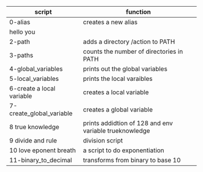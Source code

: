| script | function |
| ------ | --------- |
| 0-alias | creates a new alias |
| hello you | |prints hello to the curent user |
| 2-path | adds a directory /action to PATH |
| 3-paths | counts the number of directories in PATH |
| 4-global_variables | prints out the global variables |
| 5-local_variables | prints the local varaibles |
| 6-create a local variable | creates a local variable |
| 7-create_global_variable | creates a global variable |
| 8 true knowledge | prints addidtion of 128 and env variable trueknowledge |
| 9 divide and rule | division script |
| 10 love eponent breath | a script to do exponentiation |
| 11-binary_to_decimal | transforms from binary to base 10 |

